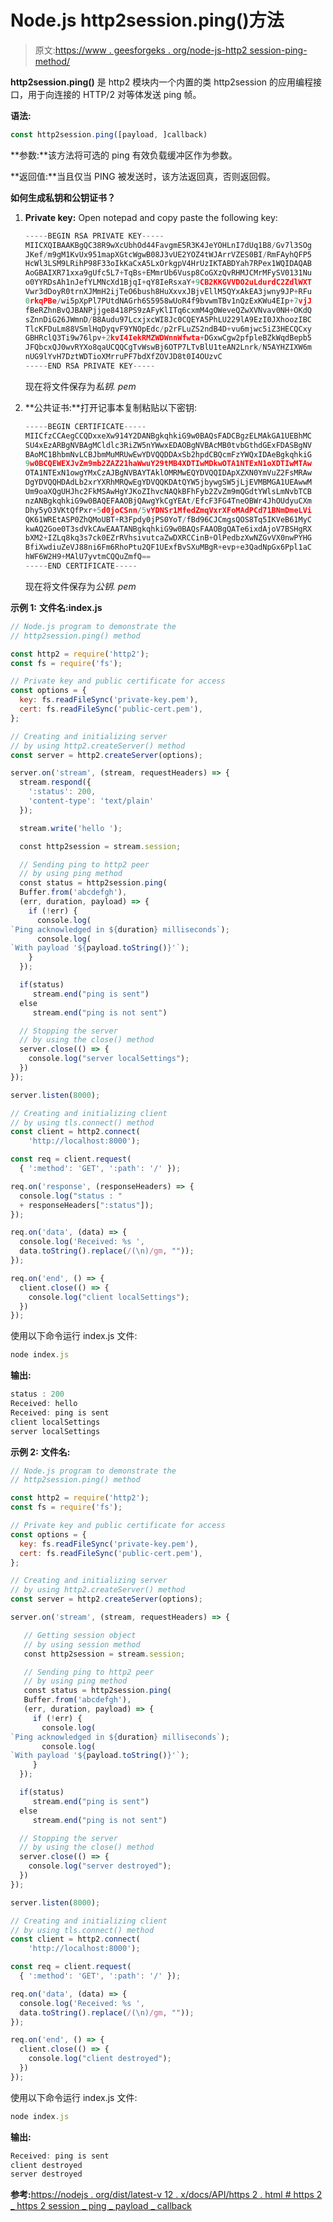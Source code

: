 # Node.js http2session.ping()方法

> 原文:[https://www . geesforgeks . org/node-js-http2 session-ping-method/](https://www.geeksforgeeks.org/node-js-http2session-ping-method/)

**http2session.ping()** 是 http2 模块内一个内置的类 http2session 的应用编程接口，用于向连接的 HTTP/2 对等体发送 ping 帧。

**语法:**

```js
const http2session.ping([payload, ]callback)

```

**参数:**该方法将可选的 ping 有效负载缓冲区作为参数。

**返回值:**当且仅当 PING 被发送时，该方法返回真，否则返回假。

**如何生成私钥和公钥证书？**

1.  **Private key:** Open notepad and copy paste the following key:

    ```js
    -----BEGIN RSA PRIVATE KEY-----
    MIICXQIBAAKBgQC38R9wXcUbhOd44FavgmE5R3K4JeYOHLnI7dUq1B8/Gv7l3SOg
    JKef/m9gM1KvUx951mapXGtcWgwB08J3vUE2YOZ4tWJArrVZES0BI/RmFAyhQFP5
    HcWl3LSM9LRihP98F33oIkKaCxA5LxOrkgpV4HrUzIKTABDYah7RPex1WQIDAQAB
    AoGBAIXR71xxa9gUfc5L7+TqBs+EMmrUb6Vusp8CoGXzQvRHMJCMrMFySV0131Nu
    o0YYRDsAh1nJefYLMNcXd1BjqI+qY8IeRsxaY+9CB2KKGVVDO2uLdurdC2ZdlWXT
    Vwr3dDoyR0trnXJMmH2ijTeO6bush8HuXxvxJBjvEllM5QYxAkEA3jwny9JP+RFu
    0rkqPBe/wi5pXpPl7PUtdNAGrh6S5958wUoR4f9bvwmTBv1nQzExKWu4EIp+7vjJ
    fBeRZhnBvQJBANPjjge8418PS9zAFyKlITq6cxmM4gOWeveQZwXVNvav0NH+OKdQ
    sZnnDiG26JWmnD/B8Audu97LcxjxcWI8Jc0CQEYA5PhLU229lA9EzI0JXhoozIBC
    TlcKFDuLm88VSmlHqDyqvF9YNOpEdc/p2rFLuZS2ndB4D+vu6mjwc5iZ3HECQCxy
    GBHRclQ3Ti9w76lpv+2kvI4IekRMZWDWnnWfwta+DGxwCgw2pfpleBZkWqdBepb5
    JFQbcxQJ0wvRYXo8qaUCQQCgTvWswBj6OTP7LTvBlU1teAN2Lnrk/N5AYHZIXW6m
    nUG9lYvH7DztWDTioXMrruPF7bdXfZOVJD8t0I4OUzvC
    -----END RSA PRIVATE KEY-----

    ```

    现在将文件保存为*私钥. pem*

2.  **公共证书:**打开记事本复制粘贴以下密钥:

    ```js
    -----BEGIN CERTIFICATE-----
    MIICfzCCAegCCQDxxeXw914Y2DANBgkqhkiG9w0BAQsFADCBgzELMAkGA1UEBhMC
    SU4xEzARBgNVBAgMCldlc3RiZW5nYWwxEDAOBgNVBAcMB0tvbGthdGExFDASBgNV
    BAoMC1BhbmNvLCBJbmMuMRUwEwYDVQQDDAxSb2hpdCBQcmFzYWQxIDAeBgkqhkiG
    9w0BCQEWEXJvZm9mb2ZAZ21haWwuY29tMB4XDTIwMDkwOTA1NTExN1oXDTIwMTAw
    OTA1NTExN1owgYMxCzAJBgNVBAYTAklOMRMwEQYDVQQIDApXZXN0YmVuZ2FsMRAw
    DgYDVQQHDAdLb2xrYXRhMRQwEgYDVQQKDAtQYW5jbywgSW5jLjEVMBMGA1UEAwwM
    Um9oaXQgUHJhc2FkMSAwHgYJKoZIhvcNAQkBFhFyb2ZvZm9mQGdtYWlsLmNvbTCB
    nzANBgkqhkiG9w0BAQEFAAOBjQAwgYkCgYEAt/EfcF3FG4TneOBWr4JhOUdyuCXm
    Dhy5yO3VKtQfPxr+5d0joCSnn/5vYDNSr1MfedZmqVxrXFoMAdPCd71BNmDmeLVi
    QK61WREtASP0ZhQMoUBT+R3Fpdy0jPS0YoT/fBd96CJCmgsQOS8Tq5IKVeB61MyC
    kwAQ2Goe0T3sdVkCAwEAATANBgkqhkiG9w0BAQsFAAOBgQATe6ixdAjoV7BSHgRX
    bXM2+IZLq8kq3s7ck0EZrRVhsivutcaZwDXRCCinB+OlPedbzXwNZGvVX0nwPYHG
    BfiXwdiuZeVJ88ni6Fm6RhoPtu2QF1UExfBvSXuMBgR+evp+e3QadNpGx6Ppl1aC
    hWF6W2H9+MAlU7yvtmCQQuZmfQ==
    -----END CERTIFICATE-----

    ```

    现在将文件保存为*公钥. pem*

**示例 1:** **文件名:index.js**

```js
// Node.js program to demonstrate the
// http2session.ping() method

const http2 = require('http2');
const fs = require('fs');

// Private key and public certificate for access
const options = {
  key: fs.readFileSync('private-key.pem'),
  cert: fs.readFileSync('public-cert.pem'),
};

// Creating and initializing server
// by using http2.createServer() method
const server = http2.createServer(options);

server.on('stream', (stream, requestHeaders) => {
  stream.respond({ 
    ':status': 200, 
    'content-type': 'text/plain' 
  });

  stream.write('hello ');

  const http2session = stream.session;

  // Sending ping to http2 peer
  // by using ping method
  const status = http2session.ping(
  Buffer.from('abcdefgh'), 
  (err, duration, payload) => {
    if (!err) {
      console.log(
`Ping acknowledged in ${duration} milliseconds`);
      console.log(
`With payload '${payload.toString()}'`);
    }
  });

  if(status)
     stream.end("ping is sent")
  else
     stream.end("ping is not sent")

  // Stopping the server
  // by using the close() method
  server.close(() => {
    console.log("server localSettings");
  })
});

server.listen(8000);

// Creating and initializing client
// by using tls.connect() method
const client = http2.connect(
    'http://localhost:8000');

const req = client.request(
  { ':method': 'GET', ':path': '/' });

req.on('response', (responseHeaders) => {
  console.log("status : " 
  + responseHeaders[":status"]);
});

req.on('data', (data) => {
  console.log('Received: %s ',
  data.toString().replace(/(\n)/gm, ""));
});

req.on('end', () => {
  client.close(() => {
    console.log("client localSettings");
  })
});
```

使用以下命令运行 index.js 文件:

```js
node index.js

```

**输出:**

```js
status : 200
Received: hello
Received: ping is sent
client localSettings
server localSettings

```

**示例 2:** **文件名:**

```js
// Node.js program to demonstrate the
// http2session.ping() method

const http2 = require('http2');
const fs = require('fs');

// Private key and public certificate for access
const options = {
  key: fs.readFileSync('private-key.pem'),
  cert: fs.readFileSync('public-cert.pem'),
};

// Creating and initializing server
// by using http2.createServer() method
const server = http2.createServer(options);

server.on('stream', (stream, requestHeaders) => {

   // Getting session object
   // by using session method
   const http2session = stream.session;

   // Sending ping to http2 peer
   // by using ping method
   const status = http2session.ping(
   Buffer.from('abcdefgh'), 
   (err, duration, payload) => {
     if (!err) {
       console.log(
`Ping acknowledged in ${duration} milliseconds`);
       console.log(
`With payload '${payload.toString()}'`);
     }
  });

  if(status)
     stream.end("ping is sent")
  else
     stream.end("ping is not sent")

  // Stopping the server
  // by using the close() method
  server.close(() => {
    console.log("server destroyed");
  })
});

server.listen(8000);

// Creating and initializing client
// by using tls.connect() method
const client = http2.connect(
    'http://localhost:8000');

const req = client.request(
  { ':method': 'GET', ':path': '/' });

req.on('data', (data) => {
  console.log('Received: %s ',
  data.toString().replace(/(\n)/gm, ""));
});

req.on('end', () => {
  client.close(() => {
    console.log("client destroyed");
  })
});
```

使用以下命令运行 index.js 文件:

```js
node index.js

```

**输出:**

```js
Received: ping is sent
client destroyed
server destroyed

```

**参考:**[https://nodejs . org/dist/latest-v 12 . x/docs/API/https 2 . html # https 2 _ https 2 session _ ping _ payload _ callback](https://nodejs.org/dist/latest-v12.x/docs/api/http2.html#http2_http2session_ping_payload_callback)